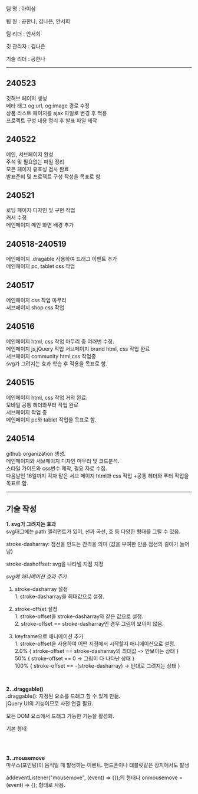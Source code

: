 팀 명 : 아이삼

팀 원 : 공한나, 김나은, 안서희

팀 리더 : 안서희

깃 관리자 : 김나은

기술 리더 : 공한나

----
## 240523
깃허브 페이지 생성<br>
메타 태그 og:url, og:image 경로 수정<br>
상품 리스트 페이지를 ajax 파일로 변경 후 적용<br>
프로젝트 구성 내용 정리 후 발표 파일 제작

## 240522
메인, 서브페이지 완성<br>
주석 및 필요없는 파일 정리<br>
모든 페이지 유효성 검사 완료<br>
발표준비 및 프로젝트 구성 작성을 목표로 함

## 240521
로딩 페이지 디자인 및 구현 작업<br>
커서 수정<br>
메인페이지 메인 화면 배경 추가

## 240518-240519
메인페이지 .dragable 사용하여 드래그 이벤트 추가<br>
메인페이지 pc, tablet  css 작업

## 240517
메인페이지 css 작업 마무리<br>
서브페이지 shop css 작업

## 240516
 메인페이지 html, css 작업 마무리 중 여러번 수정.<br>
 메인페이지 js,jQuery 작업
 서브페이지 brand html, css 작업 완료<br>
 서브페이지 community html,css 작업중<br>
 svg가 그려지는 효과 학습 후 적용을 목표로 함.

## 240515
 메인페이지 html, css 작업 거의 완료.<br>
 모바일 공통 헤더와푸터 작업 완료<br>
 서브페이지 작업 중<br> 
 메인페이지 pc와 tablet 작업을 목표로 함.

## 240514
github organization 생성.</br>
메인페이지와 서브페이지 디자인 마무리 및 코드분석.</br>
스타일 가이드와 css변수 제작, 필요 자료 수집.</br>
다음날인 16일까지 각자 맡은 서브 페이지 html과 css 작업
+공통 헤더와 푸터 작업을 목표로 함.

----
## 기술 작성

**1. svg가 그려지는 효과** <br>
svg태그에는 path 엘리먼트가 있어, 선과 곡선, 호 등 다양한 형태를 그릴 수 있음.

stroke-dasharray: 점선을 만드는 간격을 의미 (값을 부여한 만큼 점선의 길이가 늘어남)
<path d="패스 데이터" pathlength="길이">

stroke-dashoffset: svg을 나타낼 지점 지정

*svg에 애니메이션 효과 주기*
 1. stroke-dasharray 설정<br>
              1. stroke-dasharray을 최대값으로 설정.

2. stroke-offset 설정<br>
              1. stroke-offset을 stroke-dasharray와 같은 값으로 설정.<br>
              2. stroke-offset == stroke-dasharray인 경우 그림이 보이지 않음.

3. keyframe으로 애니메이션 추가<br>
              1. stroke-offset을 사용하여 어떤 지점에서 시작할지 애니메이션으로 설정.<br>
	2.0% { stroke-offset == stroke-dasharray의 최대값 -> 안보이는 상태 }<br> 
	  50% { stroke-offset == 0 -> 그림이 다 나타난 상태 }<br>
	  100% {  stroke-offset == -(stroke-dasharray) -> 반대로 그려지는 상태 } 

<br>

**2. .draggable()** <br>
.draggable(): 지정된 요소를 드래그 할 수 있게 만듦.<br>
jQuery UI의 기능이므로 사전 연결 필요.<br>

모든 DOM 요소에서 드래그 가능한 기능을 활성화.

기본 형태
<script>
$('옮길 요소').draggable();
</script>

<br>
<br>

**3. .mousemove**<br>
마우스(포인팅)이 움직일 때 발생하는 이벤트. 핸드폰이나 태블릿같은 장치에서도 발생<br>

addeventListener("mousemove", (event) => {});의 형태나 onmousemove = (event) => {}; 형태로 사용.

